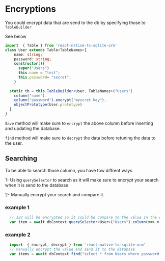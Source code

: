 # Encryptions
You could encrypt data that are send to the db by specifying those to `TableBuilder`

See below

```ts
import  { Table } from 'react-native-ts-sqlite-orm'
class User extends Table<TableNames>{
    name: string;
    password: string;
    constructor(){
      super("Users")
      this.name = "test";
      this.password= "secret";
    }
    
  static tb = this.TableBuilder<User, TableNames>("Users").
    column("name").
    column("password").encrypt("myscret key").
    objectPrototype(User.prototype)
  }
}

```
`Save` method will make sure to `encrypt` the above column before inserting and updating the database.

`find` method will make sure to `decrypt` the data before retuning the data to the user.

## Searching
To be able to search those column, you have tow diffrent ways. 

1- Using `querySelector` to search as it will make sure to encrypt your search when it is send to the database

2- Manually encrypt your search and compare it.

### example 1
```ts
  // 123 will be encrypted so it could be compare to the value in the database
  var item = await dbContext.querySelector<User>("Users").column(x=> x.password).EqualTo("123").toList();

```

### example 2
```ts
  import  { encrypt, decrypt } from 'react-native-ts-sqlite-orm'
  // manually encrypt the value and send it to the database
  var items = await dbContext.find("select * from Users where password = ?", [encrypt("123", "myscret key")], "Users");
```
